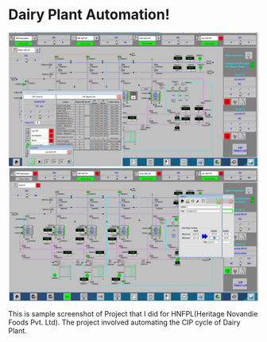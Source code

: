 # Dairy Plant Automation!


![Screenshot of a project of Dairy Plant.](https://github.com/nadim4114/HNFPL/blob/main/Screenshot%202024-03-26%20100613.png)
![Screenshot of a project of Dairy Plant.](https://github.com/nadim4114/HNFPL/blob/main/Screenshot%202024-03-26%20124333.png)

This is sample screenshot of Project that I did for HNFPL(Heritage Novandie Foods Pvt. Ltd). 
The project involved automating the CIP cycle of Dairy Plant.
